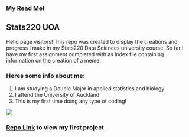 ### My Read Me!
## Stats220 UOA
Hello page visitors!
This repo was created to display the creations and progress I make in my Stats220 Data Sciences university course. So far i have my first assignment completed with as index file containing information on the creation of a meme.

### Heres some info about me:
1. I am studying a Double Major in applied statistics and biology 
2. I attend the University of Auckland
3. This is my first time doing any type of coding!


![](https://www.seekpng.com/png/full/49-493201_atlanta-air-conditioning-sunglasses-fun-fixed-smiling-thumbs.png)

### [Repo Link](https://1Daniel-Perkins1.github.io/Stats-220/) to view my first project.

